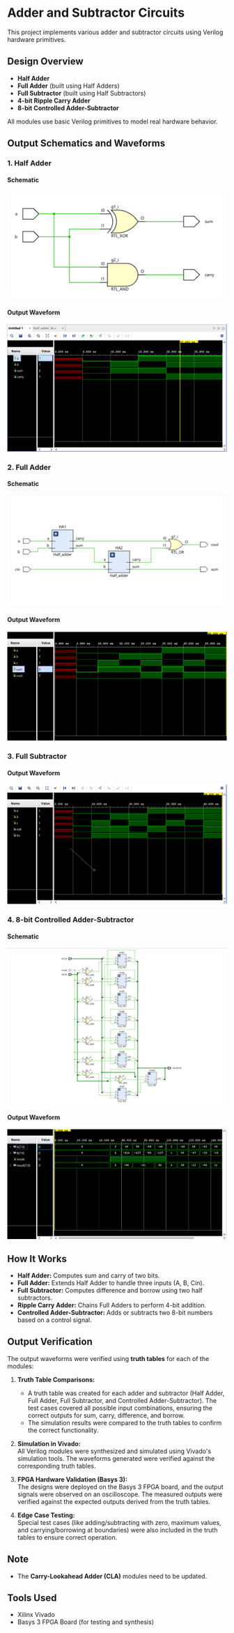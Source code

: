 # Adder and Subtractor Circuits

This project implements various adder and subtractor circuits using Verilog hardware primitives.

## Design Overview
- **Half Adder**
- **Full Adder** (built using Half Adders)
- **Full Subtractor** (built using Half Subtractors)
- **4-bit Ripple Carry Adder**
- **8-bit Controlled Adder-Subtractor**

All modules use basic Verilog primitives to model real hardware behavior.

## Output Schematics and Waveforms

### 1. Half Adder
#### Schematic
![Half Adder Schematic](results/half_adder.png)

#### Output Waveform
![Half Adder Output](results/half_adder_output.png)

### 2. Full Adder
#### Schematic
![Full Adder Schematic](results/full_adder.png)

#### Output Waveform
![Full Adder Output](results/full_adder_output.png)

### 3. Full Subtractor

#### Output Waveform
![Full Subtractor Output](results/full_subtractor_output.png)

### 4. 8-bit Controlled Adder-Subtractor
#### Schematic
![Controlled Adder-Subtractor Schematic](results/controlled_adder_sub.png)

#### Output Waveform
![Controlled Adder-Subtractor Output](results/controlled_adder_sub_output.png)

## How It Works
- **Half Adder:** Computes sum and carry of two bits.
- **Full Adder:** Extends Half Adder to handle three inputs (A, B, Cin).
- **Full Subtractor:** Computes difference and borrow using two half subtractors.
- **Ripple Carry Adder:** Chains Full Adders to perform 4-bit addition.
- **Controlled Adder-Subtractor:** Adds or subtracts two 8-bit numbers based on a control signal.

## Output Verification
The output waveforms were verified using **truth tables** for each of the modules:
1. **Truth Table Comparisons:**  
   - A truth table was created for each adder and subtractor (Half Adder, Full Adder, Full Subtractor, and Controlled Adder-Subtractor). The test cases covered all possible input combinations, ensuring the correct outputs for sum, carry, difference, and borrow.
   - The simulation results were compared to the truth tables to confirm the correct functionality.
   
2. **Simulation in Vivado:**  
   All Verilog modules were synthesized and simulated using Vivado's simulation tools. The waveforms generated were verified against the corresponding truth tables.
   
3. **FPGA Hardware Validation (Basys 3):**  
   The designs were deployed on the Basys 3 FPGA board, and the output signals were observed on an oscilloscope. The measured outputs were verified against the expected outputs derived from the truth tables.

4. **Edge Case Testing:**  
   Special test cases (like adding/subtracting with zero, maximum values, and carrying/borrowing at boundaries) were also included in the truth tables to ensure correct operation.

## Note
- The **Carry-Lookahead Adder (CLA)** modules need to be updated.

## Tools Used
- Xilinx Vivado
- Basys 3 FPGA Board (for testing and synthesis)

